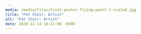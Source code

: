 ```yaml
---
media: /media/files/final-poster-flying-paint-1-scaled.jpg
title: "Pat Steir: Artist"
alt: "Pat Steir: Artist"
date: 2020-12-14 18:21:00 -0500
---
```

